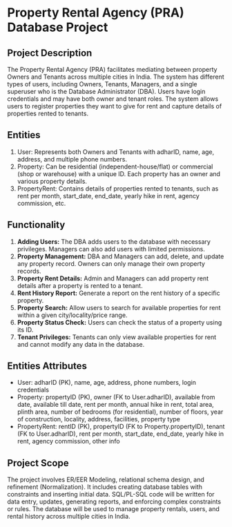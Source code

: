# Property Rental Agency (PRA) Database Project

## Project Description
The Property Rental Agency (PRA) facilitates mediating between property Owners and Tenants across multiple cities in India. The system has different types of users, including Owners, Tenants, Managers, and a single superuser who is the Database Administrator (DBA). Users have login credentials and may have both owner and tenant roles. The system allows users to register properties they want to give for rent and capture details of properties rented to tenants.

## Entities
1. User: Represents both Owners and Tenants with adharID, name, age, address, and multiple phone numbers.
2. Property: Can be residential (independent-house/flat) or commercial (shop or warehouse) with a unique ID. Each property has an owner and various property details.
3. PropertyRent: Contains details of properties rented to tenants, such as rent per month, start_date, end_date, yearly hike in rent, agency commission, etc.

## Functionality
1. **Adding Users:** The DBA adds users to the database with necessary privileges. Managers can also add users with limited permissions.
2. **Property Management:** DBA and Managers can add, delete, and update any property record. Owners can only manage their own property records.
3. **Property Rent Details:** Admin and Managers can add property rent details after a property is rented to a tenant.
4. **Rent History Report:** Generate a report on the rent history of a specific property.
5. **Property Search:** Allow users to search for available properties for rent within a given city/locality/price range.
6. **Property Status Check:** Users can check the status of a property using its ID.
7. **Tenant Privileges:** Tenants can only view available properties for rent and cannot modify any data in the database.

## Entities Attributes
- User: adharID (PK), name, age, address, phone numbers, login credentials
- Property: propertyID (PK), owner (FK to User.adharID), available from date, available till date, rent per month, annual hike in rent, total area, plinth area, number of bedrooms (for residential), number of floors, year of construction, locality, address, facilities, property type
- PropertyRent: rentID (PK), propertyID (FK to Property.propertyID), tenant (FK to User.adharID), rent per month, start_date, end_date, yearly hike in rent, agency commission, other info

## Project Scope
The project involves ER/EER Modeling, relational schema design, and refinement (Normalization). It includes creating database tables with constraints and inserting initial data. SQL/PL-SQL code will be written for data entry, updates, generating reports, and enforcing complex constraints or rules. The database will be used to manage property rentals, users, and rental history across multiple cities in India.
